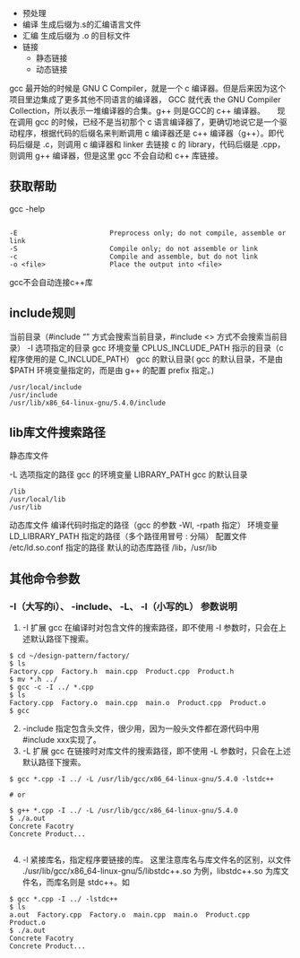 * 预处理
* 编译 生成后缀为.s的汇编语言文件
* 汇编 生成后缀为 .o 的目标文件
* 链接
  * 静态链接
  * 动态链接

 gcc 最开始的时候是 GNU C Compiler，就是一个 c 编译器。但是后来因为这个项目里边集成了更多其他不同语言的编译器， GCC 就代表 the GNU Compiler Collection，所以表示一堆编译器的合集。g++ 则是GCC的 c++ 编译器。
  现在调用 gcc 的时候，已经不是当初那个 c 语言编译器了，更确切地说它是一个驱动程序，根据代码的后缀名来判断调用 c 编译器还是 c++ 编译器（g++）。即代码后缀是 .c，则调用 c 编译器和 linker 去链接 c 的 library，代码后缀是 .cpp，则调用 g++ 编译器，但是这里 gcc 不会自动和 c++ 库链接。

## 获取帮助
gcc -help
```

-E                       Preprocess only; do not compile, assemble or link
-S                       Compile only; do not assemble or link
-c                       Compile and assemble, but do not link
-o <file>                Place the output into <file>

```

gcc不会自动连接c++库

## include规则
当前目录（#include “” 方式会搜索当前目录，#include <> 方式不会搜索当前目录）
-I 选项指定的目录
gcc 环境变量 CPLUS_INCLUDE_PATH 指示的目录（c 程序使用的是 C_INCLUDE_PATH）
gcc 的默认目录( gcc 的默认目录，不是由 $PATH 环境变量指定的，而是由 g++ 的配置 prefix 指定。)
```
/usr/local/include
/usr/include
/usr/lib/x86_64-linux-gnu/5.4.0/include
```


## lib库文件搜索路径
静态库文件

-L 选项指定的路径
gcc 的环境变量 LIBRARY_PATH
gcc 的默认目录
```
/lib
/usr/local/lib
/usr/lib
```

动态库文件
编译代码时指定的路径（gcc 的参数 -Wl, -rpath 指定）
环境变量 LD_LIBRARY_PATH 指定的路径（多个路径用冒号 : 分隔）
配置文件 /etc/ld.so.conf 指定的路径
默认的动态库路径 /lib，/usr/lib

## 其他命令参数
### -I（大写的i）、 -include、 -L、 -l（小写的L） 参数说明
1. -I 扩展 gcc 在编译时对包含文件的搜索路径，即不使用 -I 参数时，只会在上述默认路径下搜索。

```
$ cd ~/design-pattern/factory/
$ ls
Factory.cpp  Factory.h  main.cpp  Product.cpp  Product.h
$ mv *.h ../
$ gcc -c -I ../ *.cpp
$ ls
Factory.cpp  Factory.o  main.cpp  main.o  Product.cpp  Product.o
$ gcc

```
2. -include 指定包含头文件，很少用，因为一般头文件都在源代码中用 #include xxx实现了。
3. -L 扩展 gcc 在链接时对库文件的搜索路径，即不使用 -L 参数时，只会在上述默认路径下搜索。

```
$ gcc *.cpp -I ../ -L /usr/lib/gcc/x86_64-linux-gnu/5.4.0 -lstdc++

# or

$ g++ *.cpp -I ../ -L /usr/lib/gcc/x86_64-linux-gnu/5.4.0
$ ./a.out
Concrete Facotry
Concrete Product...


```
4. -l 紧接库名，指定程序要链接的库。
这里注意库名与库文件名的区别，以文件 ./usr/lib/gcc/x86_64-linux-gnu/5/libstdc++.so 为例，libstdc++.so 为库文件名，而库名则是 stdc++。如

```
$ gcc *.cpp -I ../ -lstdc++
$ ls
a.out  Factory.cpp  Factory.o  main.cpp  main.o  Product.cpp  Product.o
$ ./a.out
Concrete Facotry
Concrete Product...

```